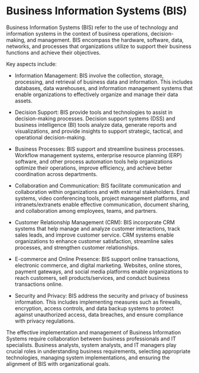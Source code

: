 # Business Information Systems (BIS)

Business Information Systems (BIS) refer to the use of technology and information systems in the context of business operations, decision-making, and management. BIS encompass the hardware, software, data, networks, and processes that organizations utilize to support their business functions and achieve their objectives.

Key aspects include:

* Information Management: BIS involve the collection, storage, processing, and retrieval of business data and information. This includes databases, data warehouses, and information management systems that enable organizations to effectively organize and manage their data assets.

* Decision Support: BIS provide tools and technologies to assist in decision-making processes. Decision support systems (DSS) and business intelligence (BI) tools analyze data, generate reports and visualizations, and provide insights to support strategic, tactical, and operational decision-making.

* Business Processes: BIS support and streamline business processes. Workflow management systems, enterprise resource planning (ERP) software, and other process automation tools help organizations optimize their operations, improve efficiency, and achieve better coordination across departments.

* Collaboration and Communication: BIS facilitate communication and collaboration within organizations and with external stakeholders. Email systems, video conferencing tools, project management platforms, and intranets/extranets enable effective communication, document sharing, and collaboration among employees, teams, and partners.

* Customer Relationship Management (CRM): BIS incorporate CRM systems that help manage and analyze customer interactions, track sales leads, and improve customer service. CRM systems enable organizations to enhance customer satisfaction, streamline sales processes, and strengthen customer relationships.

* E-commerce and Online Presence: BIS support online transactions, electronic commerce, and digital marketing. Websites, online stores, payment gateways, and social media platforms enable organizations to reach customers, sell products/services, and conduct business transactions online.

* Security and Privacy: BIS address the security and privacy of business information. This includes implementing measures such as firewalls, encryption, access controls, and data backup systems to protect against unauthorized access, data breaches, and ensure compliance with privacy regulations.

The effective implementation and management of Business Information Systems require collaboration between business professionals and IT specialists. Business analysts, system analysts, and IT managers play crucial roles in understanding business requirements, selecting appropriate technologies, managing system implementations, and ensuring the alignment of BIS with organizational goals.
